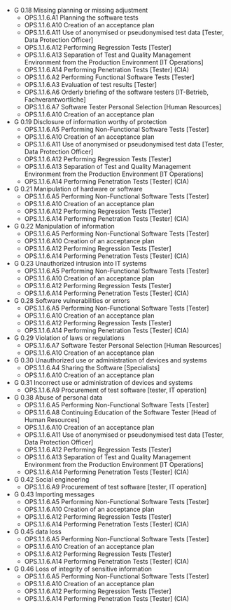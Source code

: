 * G 0.18 Missing planning or missing adjustment
  * OPS.1.1.6.A1 Planning the software tests
  * OPS.1.1.6.A10 Creation of an acceptance plan
  * OPS.1.1.6.A11 Use of anonymised or pseudonymised test data [Tester, Data Protection Officer]
  * OPS.1.1.6.A12 Performing Regression Tests [Tester]
  * OPS.1.1.6.A13 Separation of Test and Quality Management Environment from the Production Environment [IT Operations]
  * OPS.1.1.6.A14 Performing Penetration Tests [Tester] (CIA)
  * OPS.1.1.6.A2 Performing Functional Software Tests [Tester]
  * OPS.1.1.6.A3 Evaluation of test results [Tester]
  * OPS.1.1.6.A6 Orderly briefing of the software testers [IT-Betrieb, Fachverantwortliche]
  * OPS.1.1.6.A7 Software Tester Personal Selection [Human Resources]
  * OPS.1.1.6.A10 Creation of an acceptance plan
* G 0.19 Disclosure of information worthy of protection
  * OPS.1.1.6.A5 Performing Non-Functional Software Tests [Tester]
  * OPS.1.1.6.A10 Creation of an acceptance plan
  * OPS.1.1.6.A11 Use of anonymised or pseudonymised test data [Tester, Data Protection Officer]
  * OPS.1.1.6.A12 Performing Regression Tests [Tester]
  * OPS.1.1.6.A13 Separation of Test and Quality Management Environment from the Production Environment [IT Operations]
  * OPS.1.1.6.A14 Performing Penetration Tests [Tester] (CIA)
* G 0.21 Manipulation of hardware or software
  * OPS.1.1.6.A5 Performing Non-Functional Software Tests [Tester]
  * OPS.1.1.6.A10 Creation of an acceptance plan
  * OPS.1.1.6.A12 Performing Regression Tests [Tester]
  * OPS.1.1.6.A14 Performing Penetration Tests [Tester] (CIA)
* G 0.22 Manipulation of information
  * OPS.1.1.6.A5 Performing Non-Functional Software Tests [Tester]
  * OPS.1.1.6.A10 Creation of an acceptance plan
  * OPS.1.1.6.A12 Performing Regression Tests [Tester]
  * OPS.1.1.6.A14 Performing Penetration Tests [Tester] (CIA)
* G 0.23 Unauthorized intrusion into IT systems
  * OPS.1.1.6.A5 Performing Non-Functional Software Tests [Tester]
  * OPS.1.1.6.A10 Creation of an acceptance plan
  * OPS.1.1.6.A12 Performing Regression Tests [Tester]
  * OPS.1.1.6.A14 Performing Penetration Tests [Tester] (CIA)
* G 0.28 Software vulnerabilities or errors
  * OPS.1.1.6.A5 Performing Non-Functional Software Tests [Tester]
  * OPS.1.1.6.A10 Creation of an acceptance plan
  * OPS.1.1.6.A12 Performing Regression Tests [Tester]
  * OPS.1.1.6.A14 Performing Penetration Tests [Tester] (CIA)
* G 0.29 Violation of laws or regulations
  * OPS.1.1.6.A7 Software Tester Personal Selection [Human Resources]
  * OPS.1.1.6.A10 Creation of an acceptance plan
* G 0.30 Unauthorized use or administration of devices and systems
  * OPS.1.1.6.A4 Sharing the Software [Specialists]
  * OPS.1.1.6.A10 Creation of an acceptance plan
* G 0.31 Incorrect use or administration of devices and systems
  * OPS.1.1.6.A9 Procurement of test software [tester, IT operation]
* G 0.38 Abuse of personal data
  * OPS.1.1.6.A5 Performing Non-Functional Software Tests [Tester]
  * OPS.1.1.6.A8 Continuing Education of the Software Tester [Head of Human Resources]
  * OPS.1.1.6.A10 Creation of an acceptance plan
  * OPS.1.1.6.A11 Use of anonymised or pseudonymised test data [Tester, Data Protection Officer]
  * OPS.1.1.6.A12 Performing Regression Tests [Tester]
  * OPS.1.1.6.A13 Separation of Test and Quality Management Environment from the Production Environment [IT Operations]
  * OPS.1.1.6.A14 Performing Penetration Tests [Tester] (CIA)
* G 0.42 Social engineering
  * OPS.1.1.6.A9 Procurement of test software [tester, IT operation]
* G 0.43 Importing messages
  * OPS.1.1.6.A5 Performing Non-Functional Software Tests [Tester]
  * OPS.1.1.6.A10 Creation of an acceptance plan
  * OPS.1.1.6.A12 Performing Regression Tests [Tester]
  * OPS.1.1.6.A14 Performing Penetration Tests [Tester] (CIA)
* G 0.45 data loss
  * OPS.1.1.6.A5 Performing Non-Functional Software Tests [Tester]
  * OPS.1.1.6.A10 Creation of an acceptance plan
  * OPS.1.1.6.A12 Performing Regression Tests [Tester]
  * OPS.1.1.6.A14 Performing Penetration Tests [Tester] (CIA)
* G 0.46 Loss of integrity of sensitive information
  * OPS.1.1.6.A5 Performing Non-Functional Software Tests [Tester]
  * OPS.1.1.6.A10 Creation of an acceptance plan
  * OPS.1.1.6.A12 Performing Regression Tests [Tester]
  * OPS.1.1.6.A14 Performing Penetration Tests [Tester] (CIA)
